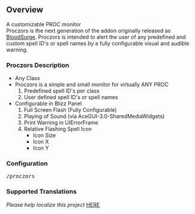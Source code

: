 <h2 id="w-overview">Overview</h2>
<p>A customizable PROC monitor<br /> Proczors is the next generation of the addon originally released as <a href="http://www.wowace.com/addons/bloodsurge/">BloodSurge</a>. Proczors is intended to alert the user of any predefined and custom spell ID's or spell names by a fully configurable visual and audible warning.</p>
<h3 id="w-proczors-description">Proczors Description</h3>
<ul>
<li>Any Class</li>
<li>Proczors is a simple and small monitor for virtually ANY PROC
<ol>
<li>Predefined spell ID's per class</li>
<li>User defined spell ID's or spell names</li>
</ol>
</li>
<li>Configurable in Blizz Panel
<ol>
<li>Full Screen Flash (Fully Configurable)</li>
<li>Playing of Sound (via AceGUI-3.0-SharedMediaWidgets)</li>
<li>Print Warning in UIErrorFrame</li>
<li>Relative Flashing Spell Icon
<ul>
<li>Icon Size</li>
<li>Icon X</li>
<li>Icon Y</li>
</ul>
</li>
</ol>
</li>
</ul>
<h3 id="w-configuration">Configuration</h3>
<div class="code-wrapper" data-lexer="php">
<div class="markup-code">
<pre><span class="x">/proczors</span>
</pre>
</div>
</div>
<h3 id="w-supported-translations">Supported Translations</h3>
<p><em>Please help localize this project</em> <a href="http://www.wowace.com/projects/proczors/localization/">HERE</a></p>

